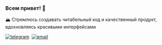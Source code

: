 ### Всем привет! 👋

🏔️ Стремлюсь создавать читабельный код и качественный продукт, вдохновляясь красивыми интерфейсами

[![telegram](https://img.icons8.com/?size=35&id=63306&format=png&color=000000)](https://t.me/trivep)&nbsp;
[![email](https://img.icons8.com/?size=35&id=42058&format=png&color=000000)](mailto:strugov2001@ya.ru)&nbsp;
